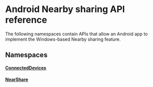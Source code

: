 # Android Nearby sharing API reference

The following namespaces contain APIs that allow an Android app to implement the Windows-based Nearby sharing feature.

## Namespaces

#### [ConnectedDevices](https://docs.microsoft.com/java/api/com.microsoft.connecteddevices)
#### [NearShare](https://docs.microsoft.com/java/api/com.microsoft.connecteddevices.nearshare)